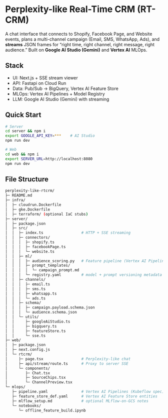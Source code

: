 # Perplexity-like Real-Time CRM (RT-CRM)

A chat interface that connects to Shopify, Facebook Page, and Website events, plans a multi-channel campaign (Email, SMS, WhatsApp, Ads), and **streams** JSON frames for “right time, right channel, right message, right audience.” Built on **Google AI Studio (Gemini)** and **Vertex AI** MLOps.

## Stack
- UI: Next.js + SSE stream viewer
- API: Fastapi on Cloud Run
- Data: Pub/Sub → BigQuery, Vertex AI Feature Store
- MLOps: Vertex AI Pipelines + Model Registry
- LLM: Google AI Studio (Gemini) with streaming

## Quick Start
```bash
# Server
cd server && npm i
export GOOGLE_API_KEY=***    # AI Studio
npm run dev

# Web
cd web && npm i
export SERVER_URL=http://localhost:8080
npm run dev
```

## File Structure
```bash
perplexity-like-rtcrm/
├─ README.md
├─ infra/
│  ├─ cloudrun.Dockerfile
│  ├─ gke.Dockerfile
│  ├─ terraform/ (optional IaC stubs)
├─ server/
│  ├─ package.json
│  ├─ src/
│  │  ├─ index.ts                 # HTTP + SSE streaming
│  │  ├─ connectors/
│  │  │  ├─ shopify.ts
│  │  │  ├─ facebookPage.ts
│  │  │  └─ website.ts
│  │  ├─ ml/
│  │  │  ├─ audience_scoring.py   # Feature pipeline (Vertex AI Pipelines)
│  │  │  ├─ prompt_templates/
│  │  │  │  └─ campaign_prompt.md
│  │  │  └─ registry.yaml         # model + prompt versioning metadata
│  │  ├─ channels/
│  │  │  ├─ email.ts
│  │  │  ├─ sms.ts
│  │  │  ├─ whatsapp.ts
│  │  │  └─ ads.ts
│  │  ├─ schema/
│  │  │  ├─ campaign.payload.schema.json
│  │  │  └─ audience.schema.json
│  │  └─ utils/
│  │     ├─ googleAiStudio.ts
│  │     ├─ bigquery.ts
│  │     ├─ featureStore.ts
│  │     └─ sse.ts
├─ web/
│  ├─ package.json
│  ├─ next.config.js
│  └─ rtcrm/
│     ├─ page.tsx                 # Perplexity-like chat
│     ├─ api/stream/route.ts      # Proxy to server SSE
│     └─ components/
│        ├─ Chat.tsx
│        ├─ SourceChips.tsx
│        └─ ChannelPreview.tsx
└─ mlops/
   ├─ pipeline.yaml               # Vertex AI Pipelines (Kubeflow spec)
   ├─ feature_store_def.yaml      # Vertex AI Feature Store entities
   ├─ mlflow_setup.md             # optional MLflow-on-GCS notes
   └─ notebooks/
      └─ offline_feature_build.ipynb

```

